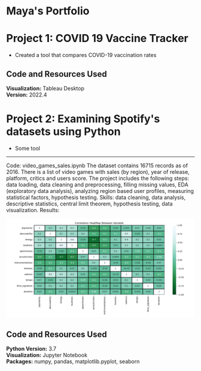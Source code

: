 # Maya's Portfolio

# Project 1: COVID 19 Vaccine Tracker
* Created a tool that compares COVID-19 vaccination rates
## Code and Resources Used
**Visualization:** Tableau Desktop  
**Version:** 2022.4  

# Project 2: Examining Spotify's datasets using Python
* Some tool

--- 
Code: video_games_sales.ipynb
The dataset contains 16715 records as of 2016. There is a list of video games with sales (by region), year of release, platform, critics and users score. The project includes the following steps: data loading, data cleaning and preprocessing, filling missing values, EDA (exploratory data analysis), analyzing region based user profiles, measuring statistical factors, hypothesis testing.
Skills: data cleaning, data analysis, descriptive statistics, central limit theorem, hypothesis testing, data visualization.
Results: 

![heat map](images/heat_map.png)


## Code and Resources Used
**Python Version:** 3.7  
**Visualization:** Jupyter Notebook  
**Packages:** numpy, pandas, matplotlib.pyplot, seaborn
